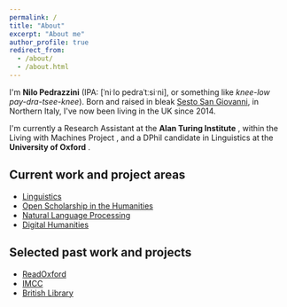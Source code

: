 ```yaml
---
permalink: /
title: "About"
excerpt: "About me"
author_profile: true
redirect_from: 
  - /about/
  - /about.html
---
```


I'm **Nilo Pedrazzini** (IPA: [ˈniˑlo pedraˈtːsiˑni], or something like *knee-low pay-dra-tsee-knee*).
Born and raised in bleak [Sesto San Giovanni](https://www.google.com/maps/place/20099+Sesto+San+Giovanni,+Metropolitan+City+of+Milan,+Italy/@45.5369555,9.2077295,13z/data=!3m1!4b1!4m5!3m4!1s0x4786b88493ceb911:0x62cf432476d2360!8m2!3d45.5328245!4d9.2256875), in Northern Italy, I've now been living in the UK since 2014.

I'm currently a Research Assistant at the **Alan Turing Institute** <a href="https://www.turing.ac.uk"><i class="fas fa-external-link-alt"></i></a>, within the Living with Machines Project <a href="https://www.turing.ac.uk/research/research-projects/living-machines"><i class="fas fa-external-link-alt"></i></a>, and a DPhil candidate in Linguistics at the **University of Oxford** <a href="https://www.ling-phil.ox.ac.uk/people/nilo-pedrazzini"><i class="fas fa-external-link-alt"></i></a>.

## Current work and project areas

<ul class="fa-ul">
 <li><i class="fa-li fa fa-sign-language"></i><a href="projects/#linguistics">Linguistics</a></li>
 <li><i class="fa-li fa fa-code-branch"></i><a href="projects/#open-scholarship-in-the-humanities">Open Scholarship in the Humanities</a></li>
 <li><i class="fa-li fa fa-terminal"></i><a href="projects/#natural-language-processing">Natural Language Processing</a></li>
 <li><i class="fa-li fa fa-code"></i><a href="projects/#digital-humanities">Digital Humanities</a></li>
</ul>

## Selected past work and projects
<ul class="fa-ul">
 <li><i class="fa-li fa fa-gem"></i><a href="projects/#digital-humanities">ReadOxford</a></li>
 <li><i class="fa-li fa fa-gem"></i><a href="projects/#digital-humanities">IMCC</a></li>
 <li><i class="fa-li fa fa-gem"></i><a href="projects/#digital-humanities">British Library</a></li>
</ul>

